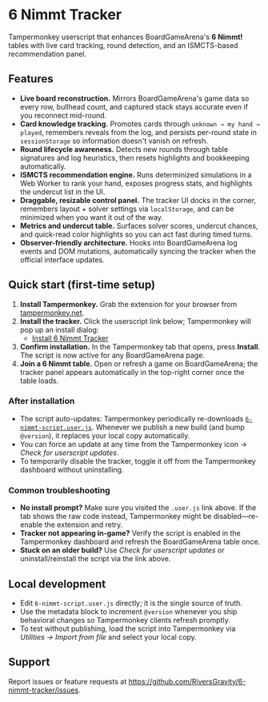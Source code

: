# 6 Nimmt Tracker

Tampermonkey userscript that enhances BoardGameArena's **6 Nimmt!** tables with live card tracking, round detection, and an ISMCTS-based recommendation panel.

## Features

- **Live board reconstruction.** Mirrors BoardGameArena's game data so every row, bullhead count, and captured stack stays accurate even if you reconnect mid-round.
- **Card knowledge tracking.** Promotes cards through `unknown → my hand → played`, remembers reveals from the log, and persists per-round state in `sessionStorage` so information doesn't vanish on refresh.
- **Round lifecycle awareness.** Detects new rounds through table signatures and log heuristics, then resets highlights and bookkeeping automatically.
- **ISMCTS recommendation engine.** Runs determinized simulations in a Web Worker to rank your hand, exposes progress stats, and highlights the undercut list in the UI.
- **Draggable, resizable control panel.** The tracker UI docks in the corner, remembers layout + solver settings via `localStorage`, and can be minimized when you want it out of the way.
- **Metrics and undercut table.** Surfaces solver scores, undercut chances, and quick-read color highlights so you can act fast during timed turns.
- **Observer-friendly architecture.** Hooks into BoardGameArena log events and DOM mutations, automatically syncing the tracker when the official interface updates.

## Quick start (first-time setup)

1. **Install Tampermonkey.** Grab the extension for your browser from [tampermonkey.net](https://www.tampermonkey.net/).
2. **Install the tracker.** Click the userscript link below; Tampermonkey will pop up an install dialog:
   - [Install 6 Nimmt Tracker](https://raw.githubusercontent.com/RiversGravity/6-nimmt-tracker/main/6-nimmt-script.user.js)
3. **Confirm installation.** In the Tampermonkey tab that opens, press **Install**. The script is now active for any BoardGameArena page.
4. **Join a 6 Nimmt table.** Open or refresh a game on BoardGameArena; the tracker panel appears automatically in the top-right corner once the table loads.

### After installation

- The script auto-updates: Tampermonkey periodically re-downloads [`6-nimmt-script.user.js`](https://raw.githubusercontent.com/RiversGravity/6-nimmt-tracker/main/6-nimmt-script.user.js). Whenever we publish a new build (and bump `@version`), it replaces your local copy automatically.
- You can force an update at any time from the Tampermonkey icon → *Check for userscript updates*.
- To temporarily disable the tracker, toggle it off from the Tampermonkey dashboard without uninstalling.

### Common troubleshooting

- **No install prompt?** Make sure you visited the `.user.js` link above. If the tab shows the raw code instead, Tampermonkey might be disabled—re-enable the extension and retry.
- **Tracker not appearing in-game?** Verify the script is enabled in the Tampermonkey dashboard and refresh the BoardGameArena table once.
- **Stuck on an older build?** Use *Check for userscript updates* or uninstall/reinstall the script via the link above.

## Local development

- Edit `6-nimmt-script.user.js` directly; it is the single source of truth.
- Use the metadata block to increment `@version` whenever you ship behavioral changes so Tampermonkey clients refresh promptly.
- To test without publishing, load the script into Tampermonkey via *Utilities → Import from file* and select your local copy.

## Support

Report issues or feature requests at <https://github.com/RiversGravity/6-nimmt-tracker/issues>.
